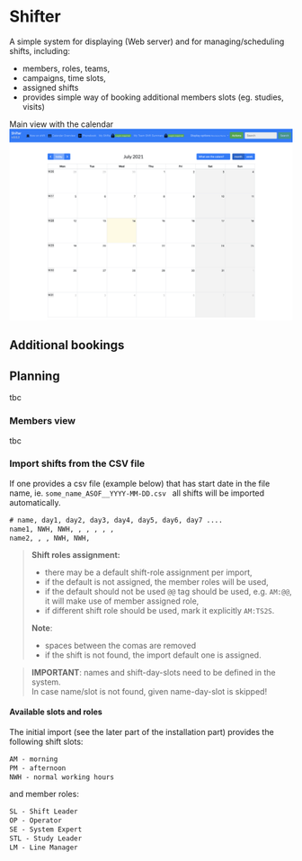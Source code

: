 # Shifter
A simple system for displaying (Web server) and for managing/scheduling shifts, including:
- members, roles, teams,
- campaigns, time slots, 
- assigned shifts
- provides simple way of booking additional members slots (eg. studies, visits)

Main view with the calendar
![](doc/shifter-main.png)


## Additional bookings
## Planning
tbc

### Members view
tbc

### Import shifts from the CSV file

If one provides a csv file (example below) 
that has start date in the file name, ie. ```some_name_ASOF__YYYY-MM-DD.csv ```
all shifts will be imported automatically.

```buildoutcfg
# name, day1, day2, day3, day4, day5, day6, day7 ....
name1, NWH, NWH, , , , , ,
name2, , , NWH, NWH,
```

> **Shift roles assignment:**
> - there may be a default shift-role assignment per import,
> - if the default is not assigned, the member roles will be used,
> - if the default should not be used ```@@``` tag should be used, e.g. ```AM:@@```, it will make use of member assigned role,
> - if different shift role should be used, mark it explicitly ```AM:TS2S```.
> 
>**Note**:
> - spaces between the comas are removed
> - if the shift is not found, the import default one is assigned.

>**IMPORTANT**:
>names and shift-day-slots need to be defined in the system.  
> In case name/slot is not found, given name-day-slot is skipped!


#### Available slots and roles
The initial import (see the later part of the installation part) provides the following shift slots:
```buildoutcfg
AM - morning
PM - afternoon
NWH - normal working hours
```
and member roles:
```buildoutcfg
SL - Shift Leader
OP - Operator
SE - System Expert
STL - Study Leader
LM - Line Manager
```